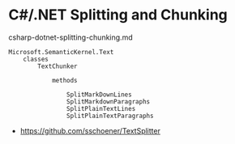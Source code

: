 # C#/.NET Splitting and Chunking

csharp-dotnet-splitting-chunking.md


```
Microsoft.SemanticKernel.Text
    classes
        TextChunker

            methods    

                SplitMarkDownLines
                SplitMarkdownParagraphs
                SplitPlainTextLines
                SplitPlainTextParagraphs
```


*   https://github.com/sschoener/TextSplitter
